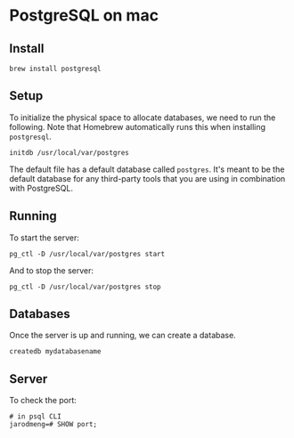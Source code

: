 # PostgreSQL on mac

## Install

```
brew install postgresql
```

## Setup

To initialize the physical space to allocate databases, we need to run the following. Note that Homebrew automatically runs this when installing `postgresql`.

```
initdb /usr/local/var/postgres
```

The default file has a default database called `postgres`. It's meant to be the default database for any third-party tools that you are using in combination with PostgreSQL.

## Running

To start the server:

```
pg_ctl -D /usr/local/var/postgres start
```

And to stop the server:

```
pg_ctl -D /usr/local/var/postgres stop
```

## Databases

Once the server is up and running, we can create a database.

```
createdb mydatabasename
```

## Server

To check the port:

```
# in psql CLI
jarodmeng=# SHOW port;
```
